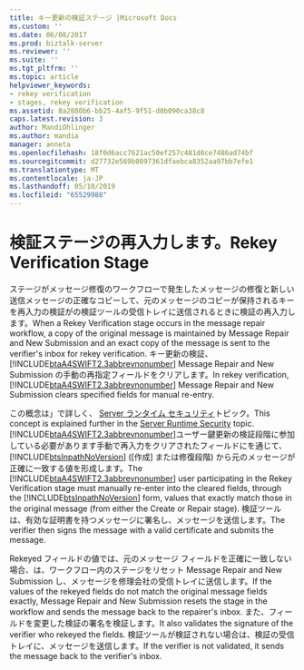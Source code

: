 ```yaml
---
title: キー更新の検証ステージ |Microsoft Docs
ms.custom: ''
ms.date: 06/08/2017
ms.prod: biztalk-server
ms.reviewer: ''
ms.suite: ''
ms.tgt_pltfrm: ''
ms.topic: article
helpviewer_keywords:
- rekey verification
- stages, rekey verification
ms.assetid: 8a2880b6-bb25-4af5-9f51-d0b090ca38c8
caps.latest.revision: 3
author: MandiOhlinger
ms.author: mandia
manager: anneta
ms.openlocfilehash: 18f0d6acc7621ac50ef257c481d8ce7486ad74bf
ms.sourcegitcommit: d27732e569b0897361dfaebca8352aa97bb7efe1
ms.translationtype: MT
ms.contentlocale: ja-JP
ms.lasthandoff: 05/10/2019
ms.locfileid: "65529988"
---
```

# <a name="rekey-verification-stage"></a><span data-ttu-id="54278-102">検証ステージの再入力します。</span><span class="sxs-lookup"><span data-stu-id="54278-102">Rekey Verification Stage</span></span>
<span data-ttu-id="54278-103">ステージがメッセージ修復のワークフローで発生したメッセージの修復と新しい送信メッセージの正確なコピーして、元のメッセージのコピーが保持されるキーを再入力の検証がの検証ツールの受信トレイに送信されるときに検証の再入力します。</span><span class="sxs-lookup"><span data-stu-id="54278-103">When a Rekey Verification stage occurs in the message repair workflow, a copy of the original message is maintained by Message Repair and New Submission and an exact copy of the message is sent to the verifier's inbox for rekey verification.</span></span> <span data-ttu-id="54278-104">キー更新の検証、 [!INCLUDE[btaA4SWIFT2.3abbrevnonumber](../../includes/btaa4swift2-3abbrevnonumber-md.md)] Message Repair and New Submission の手動の再指定フィールドをクリアします。</span><span class="sxs-lookup"><span data-stu-id="54278-104">In rekey verification, [!INCLUDE[btaA4SWIFT2.3abbrevnonumber](../../includes/btaa4swift2-3abbrevnonumber-md.md)] Message Repair and New Submission clears specified fields for manual re-entry.</span></span>  
  
 <span data-ttu-id="54278-105">この概念は」で詳しく、 [Server ランタイム セキュリティ](../../adapters-and-accelerators/accelerator-swift/server-runtime-security.md)トピック。</span><span class="sxs-lookup"><span data-stu-id="54278-105">This concept is explained further in the [Server Runtime Security](../../adapters-and-accelerators/accelerator-swift/server-runtime-security.md) topic.</span></span> <span data-ttu-id="54278-106">[!INCLUDE[btaA4SWIFT2.3abbrevnonumber](../../includes/btaa4swift2-3abbrevnonumber-md.md)]ユーザー鍵更新の検証段階に参加している必要があります手動で再入力をクリアされたフィールドにを通じて、 [!INCLUDE[btsInpathNoVersion](../../includes/btsinpathnoversion-md.md)] ([作成] または修復段階) から元のメッセージが正確に一致する値を形成します。</span><span class="sxs-lookup"><span data-stu-id="54278-106">The [!INCLUDE[btaA4SWIFT2.3abbrevnonumber](../../includes/btaa4swift2-3abbrevnonumber-md.md)] user participating in the Rekey Verification stage must manually re-enter into the cleared fields, through the [!INCLUDE[btsInpathNoVersion](../../includes/btsinpathnoversion-md.md)] form, values that exactly match those in the original message (from either the Create or Repair stage).</span></span> <span data-ttu-id="54278-107">検証ツールは、有効な証明書を持つメッセージに署名し、メッセージを送信します。</span><span class="sxs-lookup"><span data-stu-id="54278-107">The verifier then signs the message with a valid certificate and submits the message.</span></span>  
  
 <span data-ttu-id="54278-108">Rekeyed フィールドの値では、元のメッセージ フィールドを正確に一致しない場合、は、ワークフロー内のステージをリセット Message Repair and New Submission し、メッセージを修理会社の受信トレイに送信します。</span><span class="sxs-lookup"><span data-stu-id="54278-108">If the values of the rekeyed fields do not match the original message fields exactly, Message Repair and New Submission resets the stage in the workflow and sends the message back to the repairer's inbox.</span></span> <span data-ttu-id="54278-109">また、フィールドを変更した検証の署名を検証します。</span><span class="sxs-lookup"><span data-stu-id="54278-109">It also validates the signature of the verifier who rekeyed the fields.</span></span> <span data-ttu-id="54278-110">検証ツールが検証されない場合は、検証の受信トレイに、メッセージを送信します。</span><span class="sxs-lookup"><span data-stu-id="54278-110">If the verifier is not validated, it sends the message back to the verifier's inbox.</span></span>